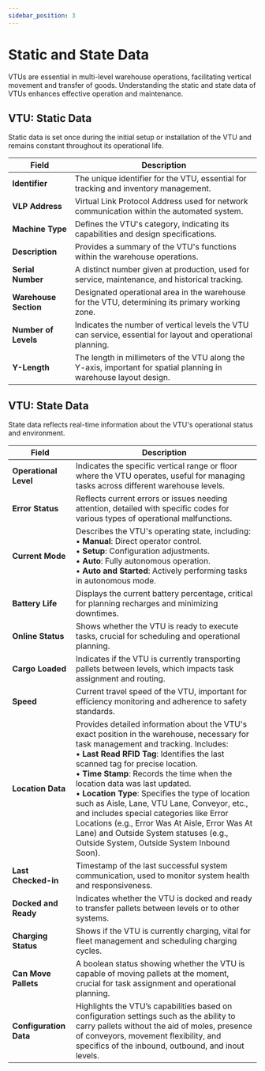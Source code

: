 ```yaml
---
sidebar_position: 3
---
```


# Static and State Data

VTUs are essential in multi-level warehouse operations, facilitating vertical movement and transfer of goods. Understanding the static and state data of VTUs enhances effective operation and maintenance.

## VTU: Static Data

Static data is set once during the initial setup or installation of the VTU and remains constant throughout its operational life.

| Field                 | Description                                                                                                       |
| --------------------- | ----------------------------------------------------------------------------------------------------------------- |
| **Identifier**        | The unique identifier for the VTU, essential for tracking and inventory management.                               |
| **VLP Address**       | Virtual Link Protocol Address used for network communication within the automated system.                         |
| **Machine Type**      | Defines the VTU's category, indicating its capabilities and design specifications.                                |
| **Description**       | Provides a summary of the VTU's functions within the warehouse operations.                                        |
| **Serial Number**     | A distinct number given at production, used for service, maintenance, and historical tracking.                    |
| **Warehouse Section** | Designated operational area in the warehouse for the VTU, determining its primary working zone.                   |
| **Number of Levels**  | Indicates the number of vertical levels the VTU can service, essential for layout and operational planning.       |
| **Y-Length**          | The length in millimeters of the VTU along the Y-axis, important for spatial planning in warehouse layout design. |

## VTU: State Data

State data reflects real-time information about the VTU's operational status and environment.

| Field                  | Description                                                                                                                                                                                                                                                                                                                                                                                                                                                                                                                                                                                         |
| ---------------------- | --------------------------------------------------------------------------------------------------------------------------------------------------------------------------------------------------------------------------------------------------------------------------------------------------------------------------------------------------------------------------------------------------------------------------------------------------------------------------------------------------------------------------------------------------------------------------------------------------- |
| **Operational Level**  | Indicates the specific vertical range or floor where the VTU operates, useful for managing tasks across different warehouse levels.                                                                                                                                                                                                                                                                                                                                                                                                                                                                 |
| **Error Status**       | Reflects current errors or issues needing attention, detailed with specific codes for various types of operational malfunctions.                                                                                                                                                                                                                                                                                                                                                                                                                                                                    |
| **Current Mode**       | Describes the VTU's operating state, including:<br/>• **Manual**: Direct operator control.<br/>• **Setup**: Configuration adjustments.<br/>• **Auto**: Fully autonomous operation.<br/>• **Auto and Started**: Actively performing tasks in autonomous mode.                                                                                                                                                                                                                                                                                                                                        |
| **Battery Life**       | Displays the current battery percentage, critical for planning recharges and minimizing downtimes.                                                                                                                                                                                                                                                                                                                                                                                                                                                                                                  |
| **Online Status**      | Shows whether the VTU is ready to execute tasks, crucial for scheduling and operational planning.                                                                                                                                                                                                                                                                                                                                                                                                                                                                                                   |
| **Cargo Loaded**       | Indicates if the VTU is currently transporting pallets between levels, which impacts task assignment and routing.                                                                                                                                                                                                                                                                                                                                                                                                                                                                                   |
| **Speed**              | Current travel speed of the VTU, important for efficiency monitoring and adherence to safety standards.                                                                                                                                                                                                                                                                                                                                                                                                                                                                                             |
| **Location Data**      | Provides detailed information about the VTU's exact position in the warehouse, necessary for task management and tracking. Includes:<br/>• **Last Read RFID Tag**: Identifies the last scanned tag for precise location.<br/>• **Time Stamp**: Records the time when the location data was last updated.<br/>• **Location Type**: Specifies the type of location such as Aisle, Lane, VTU Lane, Conveyor, etc., and includes special categories like Error Locations (e.g., Error Was At Aisle, Error Was At Lane) and Outside System statuses (e.g., Outside System, Outside System Inbound Soon). |
| **Last Checked-in**    | Timestamp of the last successful system communication, used to monitor system health and responsiveness.                                                                                                                                                                                                                                                                                                                                                                                                                                                                                            |
| **Docked and Ready**   | Indicates whether the VTU is docked and ready to transfer pallets between levels or to other systems.                                                                                                                                                                                                                                                                                                                                                                                                                                                                                               |
| **Charging Status**    | Shows if the VTU is currently charging, vital for fleet management and scheduling charging cycles.                                                                                                                                                                                                                                                                                                                                                                                                                                                                                                  |
| **Can Move Pallets**   | A boolean status showing whether the VTU is capable of moving pallets at the moment, crucial for task assignment and operational planning.                                                                                                                                                                                                                                                                                                                                                                                                                                                          |
| **Configuration Data** | Highlights the VTU’s capabilities based on configuration settings such as the ability to carry pallets without the aid of moles, presence of conveyors, movement flexibility, and specifics of the inbound, outbound, and inout levels.                                                                                                                                                                                                                                                                                                                                                             |
